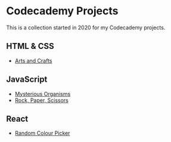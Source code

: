 # Codecademy Projects

This is a collection started in 2020 for my Codecademy projects.

## HTML & CSS
* [Arts and Crafts](https://github.com/ashalexis/codecademy-projects/tree/master/html-css/arts-and-crafts)

## JavaScript
* [Mysterious Organisms](https://github.com/ashalexis/codecademy-projects/tree/master/javascript/mysterious_organisms)
* [Rock, Paper, Scissors](https://github.com/ashalexis/codecademy-projects/tree/master/javascript/rock-paper-scissors)

## React
*  [Random Colour Picker](https://github.com/ashalexis/codecademy-projects/tree/master/react/random-color-picker-app)
